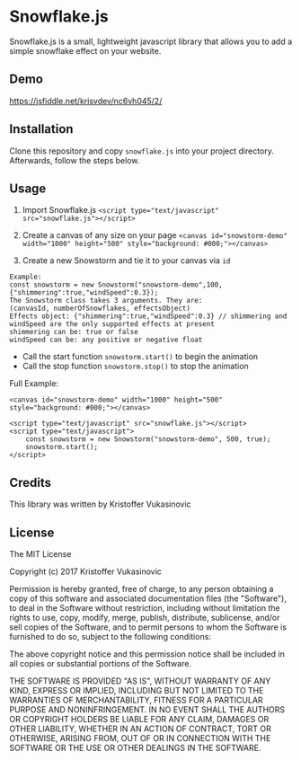 # Snowflake.js

Snowflake.js is a small, lightweight javascript library that allows you to add a simple snowflake effect on your website.

## Demo

https://jsfiddle.net/krisvdev/nc6vh045/2/

## Installation

Clone this repository and copy `snowflake.js` into your project directory. Afterwards, follow the steps below.

## Usage

1. Import Snowflake.js `<script type="text/javascript" src="snowflake.js"></script>`
2. Create a canvas of any size on your page
`<canvas id="snowstorm-demo" width="1000" height="500" style="background: #000;"></canvas>`

3. Create a new Snowstorm and tie it to your canvas via `id`
```
Example:
const snowstorm = new Snowstorm("snowstorm-demo",100,{"shimmering":true,"windSpeed":0.3});
The Snowstorm class takes 3 arguments. They are: 
(canvasId, numberOfSnowflakes, effectsObject)
Effects object: {"shimmering":true,"windSpeed":0.3} // shimmering and windSpeed are the only supported effects at present
shimmering can be: true or false
windSpeed can be: any positive or negative float
```
- Call the start function `snowstorm.start()` to begin the animation
- Call the stop function `snowstorm.stop()` to stop the animation

Full Example:
```
<canvas id="snowstorm-demo" width="1000" height="500" style="background: #000;"></canvas>

<script type="text/javascript" src="snowflake.js"></script>
<script type="text/javascript">
	const snowstorm = new Snowstorm("snowstorm-demo", 500, true);
	snowstorm.start();
</script>
```

## Credits

This library was written by Kristoffer Vukasinovic

## License

The MIT License

Copyright (c) 2017 Kristoffer Vukasinovic

Permission is hereby granted, free of charge, to any person obtaining a copy of this software and associated documentation files (the "Software"), to deal in the Software without restriction, including without limitation the rights to use, copy, modify, merge, publish, distribute, sublicense, and/or sell copies of the Software, and to permit persons to whom the Software is furnished to do so, subject to the following conditions:

The above copyright notice and this permission notice shall be included in all copies or substantial portions of the Software.

THE SOFTWARE IS PROVIDED "AS IS", WITHOUT WARRANTY OF ANY KIND, EXPRESS OR IMPLIED, INCLUDING BUT NOT LIMITED TO THE WARRANTIES OF MERCHANTABILITY, FITNESS FOR A PARTICULAR PURPOSE AND NONINFRINGEMENT. IN NO EVENT SHALL THE AUTHORS OR COPYRIGHT HOLDERS BE LIABLE FOR ANY CLAIM, DAMAGES OR OTHER LIABILITY, WHETHER IN AN ACTION OF CONTRACT, TORT OR OTHERWISE, ARISING FROM, OUT OF OR IN CONNECTION WITH THE SOFTWARE OR THE USE OR OTHER DEALINGS IN THE SOFTWARE.
